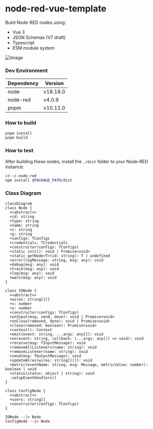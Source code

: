 # node-red-vue-template

Build Node-RED nodes using:

- Vue 3
- JSON Schemas (V7 draft)
- Typescript
- ESM module system

![Image](https://github.com/user-attachments/assets/683d4377-371a-4f2a-8750-f93e0eb6649f)

### Dev Environment

| Dependency | Version  |
| ---------- | -------- |
| node       | v18.18.0 |
| node-red   | v4.0.9   |
| pnpm       | v10.11.0 |

### How to build

```bash
pnpm install
pnpm build
```

### How to test

After building these nodes, install the `./dist` folder to your Node-RED instance:

```bash
cd ~/.node-red
npm install $PACKAGE_PATH/dist
```

### Class Diagram

```mermaid
classDiagram
class Node {
  <<abstract>>
  +id: string
  +type: string
  +name: string
  +z: string
  +g: string
  +configs: TConfigs
  +credentials: TCredentials
  +constructor(configs: TConfigs)
  +static init(): void | Promise<void>
  +static getNode<T>(id: string): T | undefined
  +error(logMessage: string, msg: any): void
  +debug(msg: any): void
  +trace(msg: any): void
  +log(msg: any): void
  +warn(msg: any): void
}

class IONode {
  <<abstract>>
  +wires: string[][]
  +x: number
  +y: number
  +constructor(configs: TConfigs)
  +onInput(msg, send, done): void | Promise<void>
  +onClose(removed, done): void | Promise<void>
  +close(removed: boolean): Promise<void>
  +context(): Context
  +emit(event: string, ...args: any[]): void
  +on(event: string, callback: (...args: any[]) => void): void
  +receive(msg: TInputMessage): void
  +removeAllListeners(name: string): void
  +removeListener(name: string): void
  +send(msg: TOutputMessage): void
  +updateWires(wires: string[][]): void
  +metric(eventName: string, msg: Message, metricValue: number): boolean | void
  +status(status: object | string): void
  -setupEventHandlers()
}

class ConfigNode {
  <<abstract>>
  +users: string[]
  +constructor(configs: TConfigs)
}

IONode --|> Node
ConfigNode --|> Node
```
